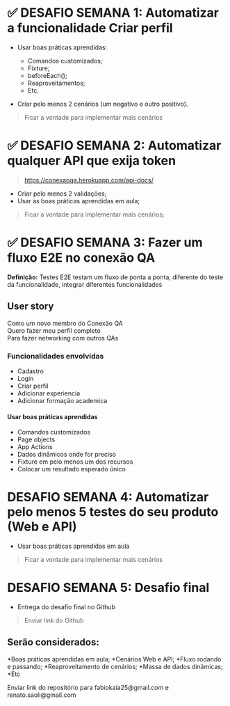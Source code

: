 # ✅ DESAFIO SEMANA 1: Automatizar a funcionalidade Criar perfil

* Usar boas práticas aprendidas:
    * Comandos customizados;
    * Fixture;
    * beforeEach();
    * Reaproveitamentos;
    * Etc.

* Criar pelo menos 2 cenários (um negativo e outro positivo).

>Ficar a vontade para implementar mais cenários
# ✅ DESAFIO SEMANA 2: Automatizar qualquer API que exija token 
>https://conexaoqa.herokuapp.com/api-docs/

* Criar pelo menos 2 validações;
* Usar as boas práticas aprendidas em aula;

>Ficar a vontade para implementar mais cenários;

# ✅ DESAFIO SEMANA 3: Fazer um fluxo E2E no conexão QA
**Definição:** Testes E2E testam um fluxo de ponta a ponta, diferente do teste da funcionalidade, integrar diferentes funcionalidades

## User story
Como um novo membro do Conexão QA<br/>
Quero fazer meu perfil completo<br/>
Para fazer networking com outros QAs

### Funcionalidades envolvidas
* Cadastro
* Login
* Criar perfil
* Adicionar experiencia
* Adicionar formação academica

#### Usar boas práticas aprendidas
* Comandos customizados 
* Page objects 
* App Actions
* Dados dinâmicos onde for preciso 
* Fixture em pelo menos um dos recursos
* Colocar um resultado esperado único

# DESAFIO SEMANA 4: Automatizar pelo menos 5 testes do seu produto (Web e API)

* Usar boas práticas aprendidas em aula
>Ficar a vontade para implementar mais cenários

# DESAFIO SEMANA 5: Desafio final

* Entrega do desafio final no Github
>Enviar link do Github

## Serão considerados:
*Boas práticas aprendidas em aula;
*Cenários Web e API;
*Fluxo rodando e passando;
*Reaproveitamento de cenários;
*Massa de dados dinâmicas;
*Etc

<p> Enviar link do repositório para fabiokaia25@gmail.com e renato.saoli@gmail.com